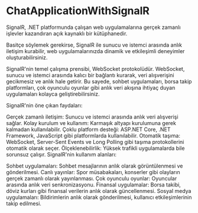 # ChatApplicationWithSignalR

SignalR, .NET platformunda çalışan web uygulamalarına gerçek zamanlı işlevler kazandıran açık kaynaklı bir kütüphanedir.

Basitçe söylemek gerekirse, SignalR ile sunucu ve istemci arasında anlık iletişim kurabilir, web uygulamalarınızda dinamik ve etkileşimli deneyimler oluşturabilirsiniz.

SignalR'nin temel çalışma prensibi, WebSocket protokolüdür. WebSocket, sunucu ve istemci arasında kalıcı bir bağlantı kurarak, veri alışverişini gecikmesiz ve anlık hale getirir. Bu sayede, sohbet uygulamaları, borsa takip platformları, çok oyunculu oyunlar gibi anlık veri akışına ihtiyaç duyan uygulamaları kolayca geliştirebilirsiniz.

SignalR'nin öne çıkan faydaları:

Gerçek zamanlı iletişim: Sunucu ve istemci arasında anlık veri alışverişi sağlar.
Kolay kurulum ve kullanım: Karmaşık altyapı kurulumuna gerek kalmadan kullanılabilir.
Çoklu platform desteği: ASP.NET Core, .NET Framework, JavaScript gibi platformlarda kullanılabilir.
Otomatik taşıma: WebSocket, Server-Sent Events ve Long Polling gibi taşıma protokollerini otomatik olarak seçer.
Ölçeklenebilirlik: Yüksek trafikli uygulamalarda bile sorunsuz çalışır.
SignalR'nin kullanım alanları:

Sohbet uygulamaları: Sohbet mesajlarının anlık olarak görüntülenmesi ve gönderilmesi.
Canlı yayınlar: Spor müsabakaları, konserler gibi olayların gerçek zamanlı olarak yayınlanması.
Çok oyunculu oyunlar: Oyuncular arasında anlık veri senkronizasyonu.
Finansal uygulamalar: Borsa takibi, döviz kurları gibi finansal verilerin anlık olarak güncellenmesi.
Sosyal medya uygulamaları: Bildirimlerin anlık olarak gönderilmesi, kullanıcı etkileşimlerinin takip edilmesi.
